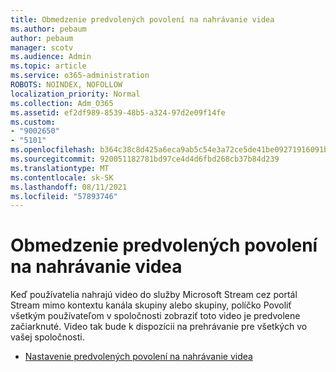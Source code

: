 ```yaml
---
title: Obmedzenie predvolených povolení na nahrávanie videa
ms.author: pebaum
author: pebaum
manager: scotv
ms.audience: Admin
ms.topic: article
ms.service: o365-administration
ROBOTS: NOINDEX, NOFOLLOW
localization_priority: Normal
ms.collection: Adm_O365
ms.assetid: ef2df989-8539-48b5-a324-97d2e09f14fe
ms.custom:
- "9002650"
- "5101"
ms.openlocfilehash: b364c38c8d425a6eca9ab5c54e3a72ce5de41be09271916091b636b377c1c9be
ms.sourcegitcommit: 920051182781bd97ce4d4d6fbd268cb37b84d239
ms.translationtype: MT
ms.contentlocale: sk-SK
ms.lasthandoff: 08/11/2021
ms.locfileid: "57893746"
---
```

# <a name="restrict-default-video-upload-permissions"></a>Obmedzenie predvolených povolení na nahrávanie videa

Keď používatelia nahrajú video do služby Microsoft Stream cez portál Stream mimo kontextu kanála skupiny alebo skupiny, políčko Povoliť všetkým používateľom v spoločnosti zobraziť toto video je predvolene začiarknuté. Video tak bude k dispozícii na prehrávanie pre všetkých vo vašej spoločnosti.

- [Nastavenie predvolených povolení na nahrávanie videa](https://docs.microsoft.com/stream/default-video-permissions)
